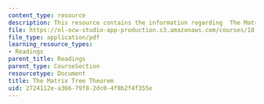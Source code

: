 ```yaml
---
content_type: resource
description: This resource contains the information regarding  The Matrix Tree Theorem.
file: https://ol-ocw-studio-app-production.s3.amazonaws.com/courses/18-314-combinatorial-analysis-fall-2014/2724112ea36679f82dc04f0b2f4f355e_MIT18_314F14_mt.pdf
file_type: application/pdf
learning_resource_types:
- Readings
parent_title: Readings
parent_type: CourseSection
resourcetype: Document
title: The Matrix Tree Theorem
uid: 2724112e-a366-79f8-2dc0-4f0b2f4f355e
---
```

